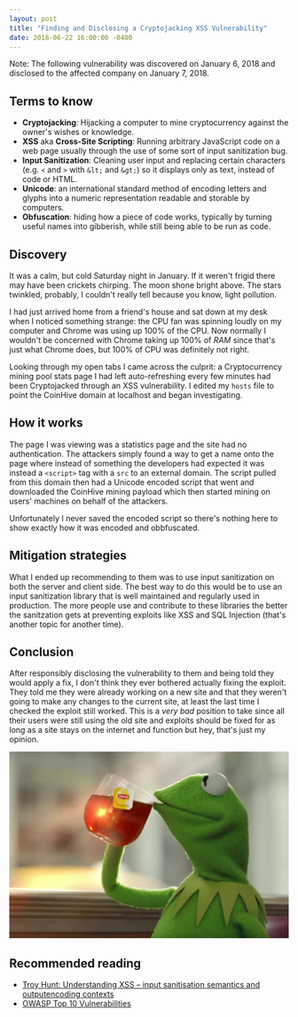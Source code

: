 ```yaml
---
layout: post
title: "Finding and Disclosing a Cryptojacking XSS Vulnerability"
date: 2018-06-22 16:00:00 -0400
---
```


Note: The following vulnerability was discovered on January 6, 2018 and
disclosed to the affected company on January 7, 2018.

## Terms to know

* **Cryptojacking**: Hijacking a computer to mine cryptocurrency against the
owner's wishes or knowledge.
* **XSS** aka **Cross-Site Scripting**: Running arbitrary JavaScript code on a
web page usually through the use of some sort of input sanitization bug.
* **Input Sanitization**: Cleaning user input and replacing certain characters
(e.g. `<` and `>` with `&lt;` and `&gt;`) so it displays only as text, instead
of code or HTML.
* **Unicode**: an international standard method of encoding letters and glyphs
into a numeric representation readable and storable by computers.
* **Obfuscation**: hiding how a piece of code works, typically by turning useful
names into gibberish, while still being able to be run as code.

## Discovery

It was a calm, but cold Saturday night in January. If it weren't frigid there
may have been crickets chirping. The moon shone bright above. The stars
twinkled, probably, I couldn't really tell because you know, light pollution.

I had just arrived home from a friend's house and sat down at my desk when I
noticed something strange: the CPU fan was spinning loudly on my computer and
Chrome was using up 100% of the CPU. Now normally I wouldn't be concerned with
Chrome taking up 100% of *RAM* since that's just what Chrome does, but 100% of
CPU was definitely not right.

Looking through my open tabs I came across the culprit: a Cryptocurrency mining
pool stats page I had left auto-refreshing every few minutes had been
Cryptojacked through an XSS vulnerability. I edited my `hosts` file to point the
CoinHive domain at localhost and began investigating.

## How it works

The page I was viewing was a statistics page and the site had no authentication.
The attackers simply found a way to get a name onto the page where instead of
something the developers had expected it was instead a `<script>` tag with a
`src` to an external domain. The script pulled from this domain then had a
Unicode encoded script that went and downloaded the CoinHive mining payload
which then started mining on users' machines on behalf of the attackers.

Unfortunately I never saved the encoded script so there's nothing here to show
exactly how it was encoded and obbfuscated.

## Mitigation strategies

What I ended up recommending to them was to use input sanitization on both the
server and client side. The best way to do this would be to use an input
sanitization library that is well maintained and regularly used in production.
The more people use and contribute to these libraries the better the sanitzation
gets at preventing exploits like XSS and SQL Injection (that's another topic for
another time).

## Conclusion

After responsibly disclosing the vulnerability to them and being told they would
apply a fix, I don't think they ever bothered actually fixing the exploit. They
told me they were already working on a new site and that they weren't going to
make any changes to the current site, at least the last time I checked the
exploit still worked. This is a *very bad* position to take since all their
users were still using the old site and exploits should be fixed for as long as
a site stays on the internet and function but hey, that's just my opinion.

![Kermit drinks tea](/assets/img/meme-kermit-drinking-tea.jpg)

## Recommended reading

* [Troy Hunt: Understanding XSS – input sanitisation semantics and outputencoding contexts](https://www.troyhunt.com/understanding-xss-input-sanitisation/)
* [OWASP Top 10 Vulnerabilities](https://www.veracode.com/directory/owasp-top-10)
